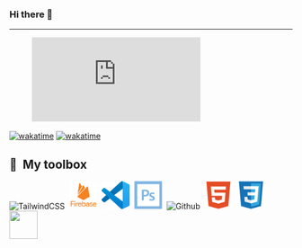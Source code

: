 ### Hi there 👋
<hr>

<figure><embed src="https://wakatime.com/share/@Agirem/eecc5710-8702-47e8-8b9e-ad082beb2074.svg"></embed></figure>

<a href="https://wakatime.com/badge/user/0e084dee-dec9-404e-aa24-9ea941d978a0/project/773704d6-f388-4616-b9d8-0e250e0dc07a"><img src="https://wakatime.com/badge/user/0e084dee-dec9-404e-aa24-9ea941d978a0/project/773704d6-f388-4616-b9d8-0e250e0dc07a.svg" alt="wakatime"></a> <a href="https://wakatime.com/badge/user/0e084dee-dec9-404e-aa24-9ea941d978a0/project/bc6eb310-5477-4d14-862e-18497d87f3ac"><img src="https://wakatime.com/badge/user/0e084dee-dec9-404e-aa24-9ea941d978a0/project/bc6eb310-5477-4d14-862e-18497d87f3ac.svg" alt="wakatime"></a>




## 🧰 &nbsp;My toolbox

<img  src="https://github.com/CyrisXD/CyrisXD/raw/master/assets/TailwindCSS.png" alt="TailwindCSS"/> &nbsp;<img src="https://raw.githubusercontent.com/devicons/devicon/1119b9f84c0290e0f0b38982099a2bd027a48bf1/icons/firebase/firebase-plain-wordmark.svg" alt="Firebase" width="50" height="50"/> &nbsp;<img  src="https://raw.githubusercontent.com/devicons/devicon/1119b9f84c0290e0f0b38982099a2bd027a48bf1/icons/vscode/vscode-original.svg" alt="VSCode" width="50" height="50"/> &nbsp;<img  src="https://raw.githubusercontent.com/devicons/devicon/1119b9f84c0290e0f0b38982099a2bd027a48bf1/icons/photoshop/photoshop-line.svg" alt="Photoshop" width="50" height="50"/> &nbsp;<img  src="https://github.com/CyrisXD/CyrisXD/raw/master/assets/Github.png" alt="Github"/> &nbsp;<img  src="https://raw.githubusercontent.com/devicons/devicon/1119b9f84c0290e0f0b38982099a2bd027a48bf1/icons/html5/html5-plain.svg" alt="HTML5" width="50" height="50"/> &nbsp;<img  src="https://raw.githubusercontent.com/devicons/devicon/1119b9f84c0290e0f0b38982099a2bd027a48bf1/icons/css3/css3-original.svg" alt="CSS3" width="50" height="50"/> &nbsp;<img src="https://cdn.jsdelivr.net/gh/devicons/devicon/icons/php/php-plain.svg" height="50" width="50" />

&nbsp;
<!--
**Agirem/Agirem** is a ✨ _special_ ✨ repository because its `README.md` (this file) appears on your GitHub profile.

Here are some ideas to get you started:



- 🔭 I’m currently working on ...
- 🌱 I’m currently learning ...
- 👯 I’m looking to collaborate on ...
- 🤔 I’m looking for help with ...
- 💬 Ask me about ...
- 📫 How to reach me: ...
- 😄 Pronouns: ...
- ⚡ Fun fact: ...
-->
